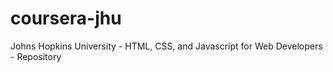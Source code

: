 # coursera-jhu
Johns Hopkins University - HTML, CSS, and Javascript for Web Developers - Repository
